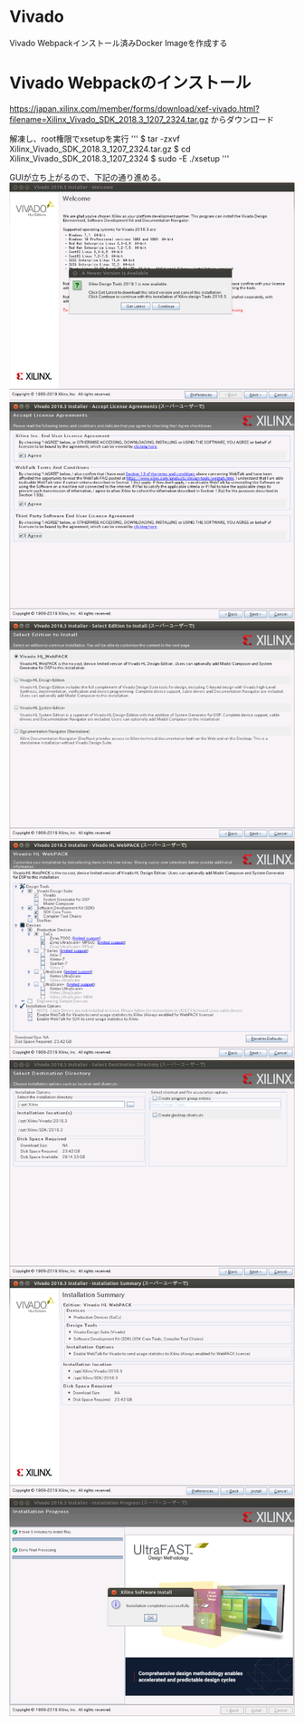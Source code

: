 # Vivado
Vivado Webpackインストール済みDocker Imageを作成する
# Vivado Webpackのインストール

<https://japan.xilinx.com/member/forms/download/xef-vivado.html?filename=Xilinx_Vivado_SDK_2018.3_1207_2324.tar.gz>
からダウンロード

解凍し、root権限でxsetupを実行
'''
$ tar -zxvf  Xilinx_Vivado_SDK_2018.3_1207_2324.tar.gz
$ cd Xilinx_Vivado_SDK_2018.3_1207_2324
$ sudo -E ./xsetup
'''

GUIが立ち上がるので、下記の通り進める。
![Alt text](docs/vivado_install_1.png)
![Alt text](docs/vivado_install_2.png)
![Alt text](docs/vivado_install_3.png)
![Alt text](docs/vivado_install_4.png)
![Alt text](docs/vivado_install_5.png)
![Alt text](docs/vivado_install_6.png)
![Alt text](docs/vivado_install_7.png)
